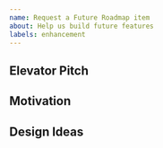 ```yaml
---
name: Request a Future Roadmap item
about: Help us build future features
labels: enhancement
---
```


<!--
  Welcome! Before creating a new issue:
  - [ ] Search for relevant issues
  - [ ] Search the documentation
-->

## Elevator Pitch

<!-- In no more than three sentences, what would you like to see implemented? -->

## Motivation

<!-- Why do you want this feature? -->

## Design Ideas

<!--
  Share any kind of design ideas (e.g. mermaid, ASCII art, links, screenshots)
  that might help us understand
-->
